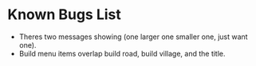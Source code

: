 # Known Bugs List

- Theres two messages showing (one larger one smaller one, just want one).
- Build menu items overlap build road, build village, and the title.
